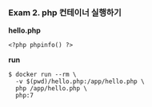 ### Exam 2. php 컨테이너 실행하기

**hello.php**

```
<?php phpinfo() ?>
```

**run**

```
$ docker run --rm \
  -v $(pwd)/hello.php:/app/hello.php \
  php /app/hello.php \
  php:7

```